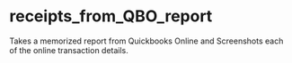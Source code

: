receipts_from_QBO_report
========================

Takes a memorized report from Quickbooks Online and Screenshots each of the online transaction details.
